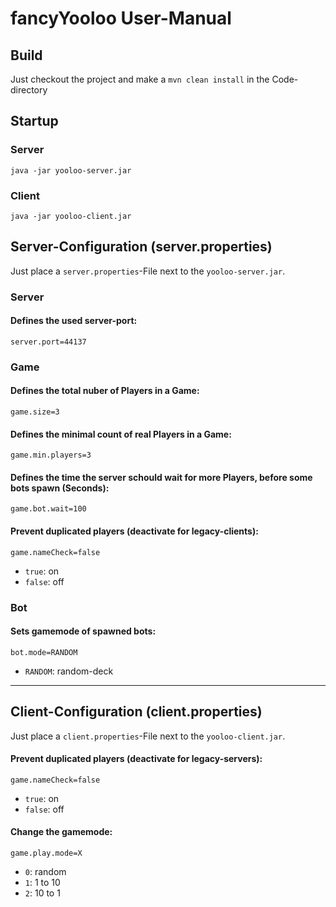 fancyYooloo User-Manual
=======================
Build
--------------------
Just checkout the project and make a `mvn clean install` in the Code-directory

Startup
--------------------

### Server

`java -jar yooloo-server.jar`

### Client

`java -jar yooloo-client.jar`

Server-Configuration (server.properties)
--------------------

Just place a `server.properties`-File next to the `yooloo-server.jar`.

### Server

#### Defines the used server-port:

`server.port=44137`

### Game

#### Defines the total nuber of Players in a Game:

`game.size=3`

#### Defines the minimal count of real Players in a Game:

`game.min.players=3`

#### Defines the time the server schould wait for more Players, before some bots spawn (Seconds):

`game.bot.wait=100`

#### Prevent duplicated players (deactivate for legacy-clients):

`game.nameCheck=false`

-   `true`: on
-   `false`: off

### Bot

#### Sets gamemode of spawned bots:

`bot.mode=RANDOM`

-   `RANDOM`: random-deck

------------------------------------------------------------------------

Client-Configuration (client.properties)
--------------------

Just place a `client.properties`-File next to the `yooloo-client.jar`.

#### Prevent duplicated players (deactivate for legacy-servers):

`game.nameCheck=false`

-   `true`: on
-   `false`: off

#### Change the gamemode:

`game.play.mode=X`

-   `0`: random
-   `1`: 1 to 10
-   `2`: 10 to 1